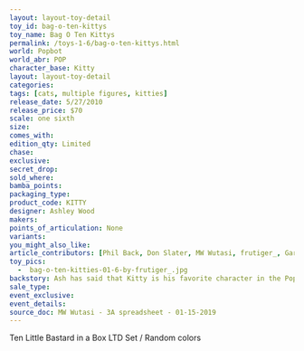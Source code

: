 ```yaml
---
layout: layout-toy-detail 
toy_id: bag-o-ten-kittys
toy_name: Bag O Ten Kittys
permalink: /toys-1-6/bag-o-ten-kittys.html
world: Popbot
world_abr: POP
character_base: Kitty
layout: layout-toy-detail
categories: 
tags: [cats, multiple figures, kitties]
release_date: 5/27/2010
release_price: $70 
scale: one sixth
size: 
comes_with: 
edition_qty: Limited
chase: 
exclusive: 
secret_drop: 
sold_where: 
bamba_points: 
packaging_type: 
product_code: KITTY
designer: Ashley Wood
makers: 
points_of_articulation: None
variants: 
you_might_also_like: 
article_contributors: [Phil Back, Don Slater, MW Wutasi, frutiger_, Gar]
toy_pics: 
  -  bag-o-ten-kitties-01-6-by-frutiger_.jpg
backstory: Ash has said that Kitty is his favorite character in the Popbot universe.
sale_type: 
event_exclusive: 
event_details: 
source_doc: MW Wutasi - 3A spreadsheet - 01-15-2019
---
```

Ten Little Bastard in a Box LTD Set / Random colors